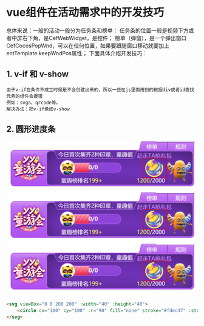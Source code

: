 # vue组件在活动需求中的开发技巧
总体来说：一般的活动一般分为任务条和榜单：
任务条的位置一般是视频下方或者中屏右下角，是CefWebWidget，是控件；
榜单（弹窗），是一个弹出窗口CefCocosPopWnd，可以在任何位置，如果要跟随窗口移动就要加上entTemplate.keepWndPos属性；
下面具体介绍开发技巧：

## 1. v-if 和 v-show
	由于v-if在条件不成立时候是不会创建出来的，所以一些在js里面用到的根据div或者id查找元素的组件会报错
	例如：svga、qrcode等。
	解决办法：把v-if换成v-show


## 2. 圆形进度条

![Image](./img/kid.png)
![Image](/vue/img/kid.png)
![Image](./img/kid.png)


```html
<svg viewBox="0 0 200 200" :width="40" :height="40">
    <circle cx="100" cy="100" :r="90" fill="none" stroke="#fdec47" :stroke-width="15" :stroke-dasharray="dashLen" :stroke-dashoffset="dashLen_per" transform="rotate(-90,100,100)" style="transition: stroke-dashoffset 0.4s" />
</svg>
```